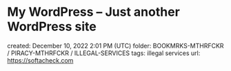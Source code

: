 # My WordPress – Just another WordPress site

created: December 10, 2022 2:01 PM (UTC)
folder: BOOKMRKS-MTHRFCKR / PIRACY-MTHRFCKR / ILLEGAL-SERVICES
tags: illegal services
url: https://softacheck.com